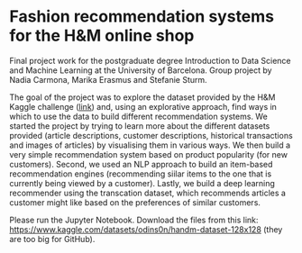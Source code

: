 # Fashion recommendation systems for the H&M online shop
Final project work for the postgraduate degree Introduction to Data Science and Machine Learning at the University of Barcelona. Group project by Nadia Carmona, Marika Erasmus and Stefanie Sturm. 

The goal of the project was to explore the dataset provided by the H&M Kaggle challenge ([link](https://www.kaggle.com/competitions/h-and-m-personalized-fashion-recommendations)) and, using an explorative approach, find ways in which to use the data to build different recommendation systems. We started the project by trying to learn more about the different datasets provided (article descriptions, customer descriptions, historical transactions and images of articles) by visualising them in various ways. We then build a very simple recommendation system based on product popularity (for new customers). Second, we used an NLP approach to build an item-based recommendation engines (recommending siilar items to the one that is currently being viewed by a customer). Lastly, we build a deep learning recommender using the transcation dataset, which recommends articles a customer might like based on the preferences of similar customers. 

Please run the Jupyter Notebook. Download the files from this link: https://www.kaggle.com/datasets/odins0n/handm-dataset-128x128 (they are too big for GitHub). 
